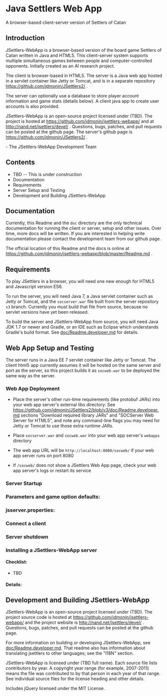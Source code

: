 # Java Settlers Web App

A browser-based client-server version of Settlers of Catan


## Introduction

JSettlers-WebApp is a browser-based version of the board game
Settlers of Catan written in Java and HTML5. This client-server
system supports multiple simultaneous games between people and
computer-controlled opponents. Initially created as an AI research
project.

The client is browser-based in HTML5. The server is a Java web app
hosted in a servlet container like Jetty or Tomcat, and is in a
separate repository https://github.com/jdmonin/JSettlers2/ .

The server can optionally use a database to store player account
information and game stats (details below).  A client java app to
create user accounts is also provided.

JSettlers-WebApp is an open-source project licensed under (TBD).
The project is hosted at https://github.com/jdmonin/jsettlers-webapp/
and at http://nand.net/jsettlers/devel/ .  Questions, bugs, patches,
and pull requests can be posted at the github page. The server's
github page is https://github.com/jdmonin/JSettlers2/ .

\- The JSettlers-WebApp Development Team


## Contents

-  TBD -- This is under construction
-  Documentation
-  Requirements
-  Server Setup and Testing
-  Development and Building JSettlers-WebApp


## Documentation

Currently, this Readme and the `doc` directory are the only technical
documentation for running the client or server, setup and other issues.
Over time, more docs will be written. If you are interested in helping
write documentation please contact the development team from our github page.

The official location of this Readme and the docs is online at
https://github.com/jdmonin/jsettlers-webapp/blob/master/Readme.md .


## Requirements

To play JSettlers in a browser, you will need one new enough for HTML5
and Javascript version ES6.

To run the server, you will need Java 7, a Java servlet container
such as Jetty or Tomcat, and the `socserver.war` file built from the
server repository `v3` branch. Currently you must build that file
from source, because no servlet versions have yet been released.

To build the server and JSettlers-WebApp from source, you will need Java JDK 1.7
or newer and Gradle, or an IDE such as Eclipse which understands Gradle's
build format. See [doc/Readme.developer.md](doc/Readme.developer.md) for details.


## Web App Setup and Testing

The server runs in a Java EE 7 servlet container like Jetty or Tomcat. The
client html5 app currently assumes it will be hosted on the same server and
port as the server, so this project builds it as `socweb.war` to be deployed
the same way as the server.

### Web App Deployment

- Place the server's other run-time requirements (like protobuf JARs) into your
  web app server's external libs directory: See
  https://github.com/jdmonin/JSettlers2/blob/v3/doc/Readme.developer.md
  sections "Download required library JARs" and "SOCServer Web Server for HTML5",
  and note any command-line flags you may need for Jetty or Tomcat to use those
  extra runtime JARs.

- Place `socserver.war` and `socweb.war` into your web app server's `webapps` directory

- The web app URL will be `http://localhost:8080/socweb/` if your
  web app server runs on port 8080

- If `/socweb/` does not show a JSettlers Web App page, check your
  web app server's logs or restart its service

### Server Startup

### Parameters and game option defaults:

### jsserver.properties:

### Connect a client

### Server shutdown

### Installing a JSettlers-WebApp server

#### Checklist:

- TBD

#### Details:

## Development and Building JSettlers-WebApp

JSettlers-WebApp is an open-source project licensed under (TBD). The project
source code is hosted at https://github.com/jdmonin/jsettlers-webapp/ and
the project website is http://nand.net/jsettlers/devel/ . Questions,
bugs, patches, and pull requests can be posted at the github page.

For more information on building or developing JSettlers-WebApp, see
[doc/Readme.developer.md](doc/Readme.developer.md). That readme also has
information about translating jsettlers to other languages; see the
"I18N" section.

JSettlers-WebApp is licensed under (TBD full name).
Each source file lists contributors by year. A copyright year range (for
example, 2007-2011) means the file was contributed to by that person in
each year of that range. See individual source files for the license
heading and other details.

Includes jQuery licensed under the MIT License.
